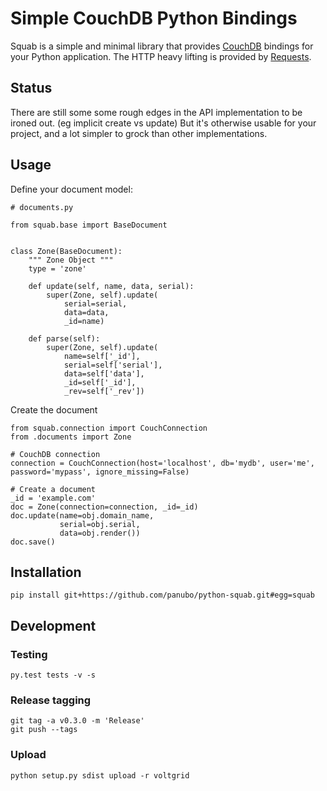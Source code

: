 # Simple CouchDB Python Bindings

Squab is a simple and minimal library that provides [CouchDB](http://couchdb.apache.org/) bindings for your Python
application. The HTTP heavy lifting is provided by [Requests](http://www.python-requests.org/).

## Status

There are still some some rough edges in the API implementation to be ironed out. (eg implicit create vs update)
But it's otherwise usable for your project, and a lot simpler to grock than other implementations.

## Usage

Define your document model:

```
# documents.py

from squab.base import BaseDocument


class Zone(BaseDocument):
    """ Zone Object """
    type = 'zone'

    def update(self, name, data, serial):
        super(Zone, self).update(
            serial=serial,
            data=data,
            _id=name)

    def parse(self):
        super(Zone, self).update(
            name=self['_id'],
            serial=self['serial'],
            data=self['data'],
            _id=self['_id'],
            _rev=self['_rev'])

```

Create the document

```
from squab.connection import CouchConnection
from .documents import Zone

# CouchDB connection
connection = CouchConnection(host='localhost', db='mydb', user='me', password='mypass', ignore_missing=False)

# Create a document
_id = 'example.com'
doc = Zone(connection=connection, _id=_id)
doc.update(name=obj.domain_name,
           serial=obj.serial,
           data=obj.render())
doc.save()

```

## Installation

    pip install git+https://github.com/panubo/python-squab.git#egg=squab

## Development

### Testing

    py.test tests -v -s

### Release tagging

    git tag -a v0.3.0 -m 'Release'
    git push --tags

### Upload

    python setup.py sdist upload -r voltgrid
